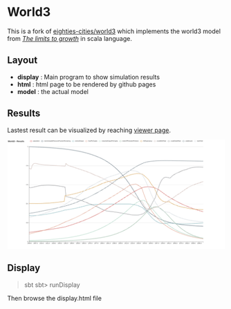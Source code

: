 # World3

This is a fork of [eighties-cities/world3](https://github.com/eighties-cities/world3) which implements the world3 model from *[The limits to growth](https://en.wikipedia.org/wiki/The_Limits_to_Growth)* in scala language.

## Layout

* **display** : Main program to show simulation results
* **html** : html page to be rendered by github pages
* **model** : the actual model

## Results

Lastest result can be visualized by reaching [viewer page](https://raymas.github.io/world3/viewer/).

<a href="https://raymas.github.io/world3/viewer/" target="_blank">
   <img src="viewer/projection.png" />
</a>

## Display
> sbt
> sbt> runDisplay

Then browse the display.html file
